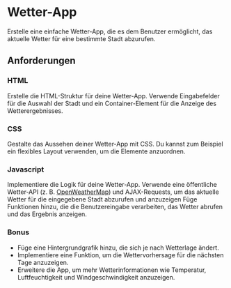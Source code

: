 # Wetter-App
Erstelle eine einfache Wetter-App, die es dem Benutzer ermöglicht, das aktuelle Wetter für eine bestimmte Stadt abzurufen.
## Anforderungen
### HTML
Erstelle die HTML-Struktur für deine Wetter-App. Verwende Eingabefelder für die Auswahl der Stadt und ein Container-Element für die Anzeige des Wetterergebnisses.
### CSS
Gestalte das Aussehen deiner Wetter-App mit CSS. Du kannst zum Beispiel ein flexibles Layout verwenden, um die Elemente anzuordnen.
### Javascript
Implementiere die Logik für deine Wetter-App. Verwende eine öffentliche Wetter-API (z. B. [OpenWeatherMap](https://weatherstack.com/)) und AJAX-Requests, um das aktuelle Wetter für die eingegebene Stadt abzurufen und anzuzeigen
Füge Funktionen hinzu, die die Benutzereingabe verarbeiten, das Wetter abrufen und das Ergebnis anzeigen.

### Bonus
- Füge eine Hintergrundgrafik hinzu, die sich je nach Wetterlage ändert.
- Implementiere eine Funktion, um die Wettervorhersage für die nächsten Tage anzuzeigen.
- Erweitere die App, um mehr Wetterinformationen wie Temperatur, Luftfeuchtigkeit und Windgeschwindigkeit anzuzeigen.

